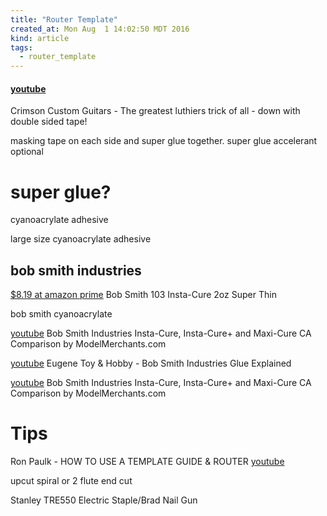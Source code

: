 ```yaml
---
title: "Router Template"
created_at: Mon Aug  1 14:02:50 MDT 2016
kind: article
tags:
  - router_template
---
```



#### <a href="https://www.youtube.com/watch?v=ub6PsY4cgwg" target="_blank">youtube</a>
Crimson Custom Guitars - The greatest luthiers trick of all - down with double sided tape!

masking tape on each side and super glue together.
super glue accelerant optional

# super glue?

cyanoacrylate adhesive

large size cyanoacrylate adhesive

## bob smith industries

<a href="https://www.amazon.com/Bob-Smith-Insta-Cure-Super-Thin/dp/B001NI4JWI" target="_blank">$8.19 at amazon prime</a>
Bob Smith 103 Insta-Cure 2oz Super Thin 

bob smith cyanoacrylate

<a href="https://www.youtube.com/watch?v=GCGqNyuOkjw" target="_blank">youtube</a>
Bob Smith Industries Insta-Cure, Insta-Cure+ and Maxi-Cure CA Comparison by ModelMerchants.com 


<a href="https://www.youtube.com/watch?v=zFXDm8-ibD8" target="_blank">youtube</a>
Eugene Toy & Hobby - Bob Smith Industries Glue Explained

<a href="https://www.youtube.com/watch?v=GCGqNyuOkjw" target="_blank">youtube</a>
Bob Smith Industries Insta-Cure, Insta-Cure+ and Maxi-Cure CA Comparison by ModelMerchants.com 

# Tips

Ron Paulk - HOW TO USE A TEMPLATE GUIDE & ROUTER
<a href="" target="_blank">youtube</a>

upcut spiral
or 2 flute end cut

Stanley TRE550 Electric Staple/Brad Nail Gun

<!--
html boilerplate
<a href="" target="_blank"></a>
<a name=""></a>
<img src="" width="400px">
<ul>
  <li></li>
</ul>
<pre>
</pre>
<pre><code>
</code></pre>
-->
